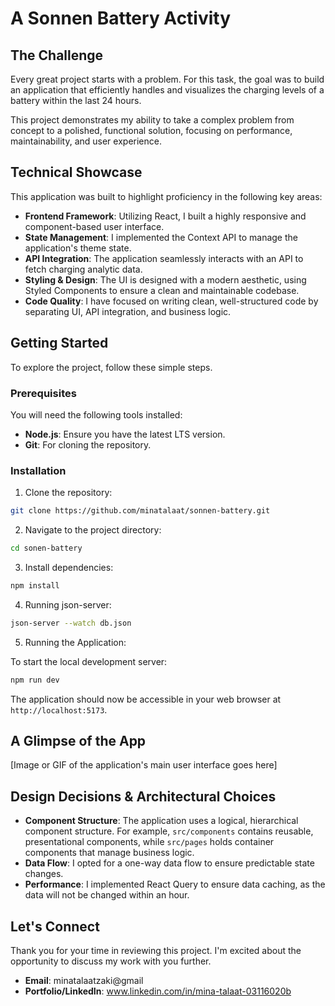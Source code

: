# A Sonnen Battery Activity

## The Challenge

Every great project starts with a problem. For this task, the goal was to build an application that efficiently handles and visualizes the charging levels of a battery within the last 24 hours.

This project demonstrates my ability to take a complex problem from concept to a polished, functional solution, focusing on performance, maintainability, and user experience.

## Technical Showcase

This application was built to highlight proficiency in the following key areas:

- **Frontend Framework**: Utilizing React, I built a highly responsive and component-based user interface.
- **State Management**: I implemented the Context API to manage the application's theme state.
- **API Integration**: The application seamlessly interacts with an API to fetch charging analytic data.
- **Styling & Design**: The UI is designed with a modern aesthetic, using Styled Components to ensure a clean and maintainable codebase.
- **Code Quality**: I have focused on writing clean, well-structured code by separating UI, API integration, and business logic.

## Getting Started

To explore the project, follow these simple steps.

### Prerequisites

You will need the following tools installed:

- **Node.js**: Ensure you have the latest LTS version.
- **Git**: For cloning the repository.

### Installation

1. Clone the repository:

```bash
git clone https://github.com/minatalaat/sonnen-battery.git
```

2. Navigate to the project directory:

```bash
cd sonen-battery
```

3. Install dependencies:

```bash
npm install
```

4. Running json-server:

```bash
json-server --watch db.json
```

5. Running the Application:

To start the local development server:

```bash
npm run dev
```

The application should now be accessible in your web browser at `http://localhost:5173`.

## A Glimpse of the App

[Image or GIF of the application's main user interface goes here]

## Design Decisions & Architectural Choices

- **Component Structure**: The application uses a logical, hierarchical component structure. For example, `src/components` contains reusable, presentational components, while `src/pages` holds container components that manage business logic.
- **Data Flow**: I opted for a one-way data flow to ensure predictable state changes.
- **Performance**: I implemented React Query to ensure data caching, as the data will not be changed within an hour.

## Let's Connect

Thank you for your time in reviewing this project. I'm excited about the opportunity to discuss my work with you further.

- **Email**: minatalaatzaki@gmail
- **Portfolio/LinkedIn**: www.linkedin.com/in/mina-talaat-03116020b